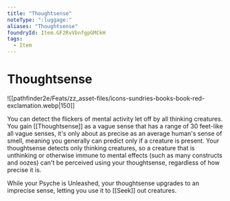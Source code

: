 ```yaml
---
title: "Thoughtsense"
noteType: ":luggage:"
aliases: "Thoughtsense"
foundryId: Item.GF2RvVbnfgpGMCkH
tags:
  - Item
---
```


# Thoughtsense
![[pathfinder2e/Feats/zz_asset-files/icons-sundries-books-book-red-exclamation.webp|150]]

You can detect the flickers of mental activity let off by all thinking creatures. You gain [[Thoughtsense]] as a vague sense that has a range of 30 feet-like all vague senses, it's only about as precise as an average human's sense of smell, meaning you generally can predict only if a creature is present. Your thoughtsense detects only thinking creatures, so a creature that is unthinking or otherwise immune to mental effects (such as many constructs and oozes) can't be perceived using your thoughtsense, regardless of how precise it is.

While your Psyche is Unleashed, your thoughtsense upgrades to an imprecise sense, letting you use it to [[Seek]] out creatures.
